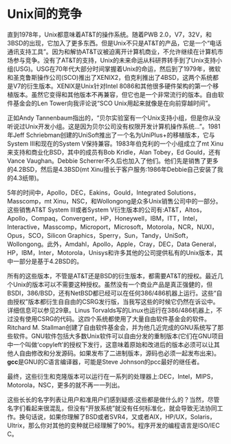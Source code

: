 # Unix间的竞争

直到1978年，Unix都意味着AT&T的操作系统。随着PWB 2.0，V7，32V，和3BSD的出现，它加入了更多东西。但是Unix不只是AT&T的产品，它是一个“电话通讯支持工具”。因为和解协AT&T议被迫离开计算机商业，不允许继续在计算机市场参与竞争。没有了AT&T的支持，Unix的未来命运从科研界转手到了Unix支持小组(USG)。USG在70年代大部分时间掌握着Unix的命运，然后到了1979年，微软和圣克鲁斯操作公司(SCO)推出了XENIX2，伯克利推出了4BSD，这两个系统都是V7的衍生版本。XENIX是Unix针对Intel 8086和其他很多硬件架构的第一个移植版本。虽然它变得和其他版本不再兼容，但它也是一个非常流行的版本。自由软件基金会的Len Tower向我评论说“SCO Unix用起来就像是在向前穿越时间”。

正如Andy Tannenbaum指出的，“贝尔实验室有一个Unix支持小组，但是你从没听说过Unix开发小组。这是因为贝尔公司没有权限开发计算机操作系统...”。1981年Jeff Schriebman创建的UniSoft推出了一个名为UniPlus+的移植版本，它与System III和现在的System V保持兼容。1983年伯克利的一个小组成立了mt Xinu来支持和商业化BSD，其中的成员有Bob Kridle，Alan Tobey，Ed Gould，还有Vance Vaughan。Debbie Scherrer不久后也加入了他们。他们先是销售了更多的4.2BSD，然后是4.3BSD(mt Xinu擅长于客户服务:1986年Debbie自己安装了我的4.3纸带)。

5年的时间中，Apollo，DEC，Eakins，Gould，Integrated Solutions，Masscomp，mt Xinu，NSC，和Wollongong是众多Unix销售公司中的一部分。这些销售AT&T System III或者System V衍生版本的公司有:AT&T，Altos，Apollo，Compaq，Convergent，HP，Honeywell，IBM，ITT，Intel，Interactive，Masscomp，Microport，Microsoft，Motorola，NCR，NUXI，Opus，SCO，Silicon Graphics，Sperry，Sun，Tandy，UniSoft，Wollongong。此外，Amdahl，Apollo，Apple，Cray，DEC，Data General，HP，IBM，Inter，Motorola，Unisys和许多其他的公司提供私有的Unix版本，其中一部分是基于4.2BSD的。

所有的这些版本，不管是AT&T还是BSD的衍生版本，都需要AT&T的授权。最近几个Unix的版本可以不需要这种授权。虽然没有一个商业产品是真正强健的，但BSDI，386/BSD，还有NetBSD都已经可以在任何386/486机器上运行。这些“自由授权”版本都衍生自自由的CSRG发行版，当我写这些的时候它仍然在诉讼中。详细信息可以参见29章。Linus Torvalds写的Linux也运行在386/486机器上，不过没有使用CSRG的代码。这四个系统都使用了大量自由软件基金会的软件。Ritchard M. Stallman创建了自由软件基金会，并为他几近完成的GNU系统写了那些软件。GNU软件包括大多数Unix软件可以自由分发的重制版本(它们在GNU项目中一个叫做‘copyleft’的授权下发行，这意味着原始和改进后的版本必须可以让其他人自由修改和分发源码。如果发布了二进制版本，源码也必须一起发布出来)。**gcc**是GNU的C语言编译器，可能是Steve Johnson的pcc最好的继任者。

最终，这些衍生和克隆版本可以运行在一系列的处理器上:DEC，Intel，MIPS，Motorola，NSC，更多的就不再一一列出。

这些长长的名字列表让用户和准用户们感到疑惑:这些都是做什么的？当然，尽管名字们看起来很混乱，但没有“开放系统”就没有任何标准化，就会导致无法协同工作。换句话说，如果你理解了BSD或者SVR4，又或者AIX，HP/UX，Solaris，Ultrix，那么你对其他的变种就已经理解了90%。程序开发的编程语言是ISO/IEC C。

